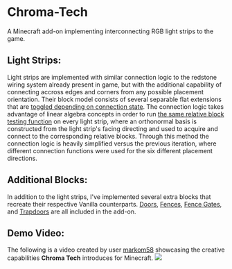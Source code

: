# Chroma-Tech
A Minecraft add-on implementing interconnecting RGB light strips to the game.

## Light Strips:
Light strips are implemented with similar connection logic to the redstone wiring system already present in game, but with the additional capability of connecting accross edges and corners from any possible placement orientation. Their block model consists of several separable flat extensions that are [toggled depending on connection state](./behaviours/blocks/light_strips/chroma_light_strip.json#L29). The connection logic takes advantage of linear algebra concepts in order to run [the same relative block testing function](./scripts/components/wireConnectableComponent.ts#L10) on every light strip, where an orthonormal basis is constructed from the light strip's facing directing and used to acquire and connect to the corresponding relative blocks. Through this method the connection logic is heavily simplified versus the previous iteration, where different connection functions were used for the six different placement directions.

## Additional Blocks:
In addition to the light strips, I've implemented several extra blocks that recreate their respective Vanilla counterparts. [Doors](./behaviours/blocks/doors/chroma_light_strip_door.block.json), [Fences](./behaviours/blocks/fences/chroma_light_strip_fence.block.json), [Fence Gates](./behaviours/blocks/fence_gates/chroma_light_strip_fence_gate.block.json), and [Trapdoors](./behaviours/blocks/trapdoors/chroma_light_strip_trapdoor.block.json) are all included in the add-on. 

## Demo Video:
The following is a video created by user [markom58](https://www.youtube.com/@markom58) showcasing the creative capabilities **Chroma Tech** introduces for Minecraft.
[![](https://img.youtube.com/vi/_yqnv1WrxBY/maxresdefault.jpg)](http://www.youtube.com/watch?v=_yqnv1WrxBY)
